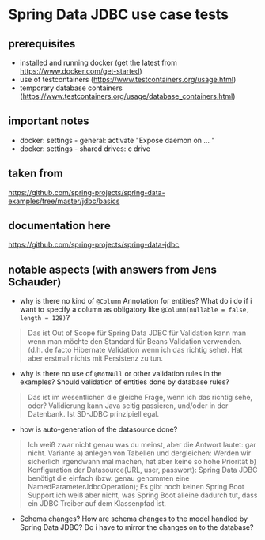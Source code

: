 # Spring Data JDBC use case tests

## prerequisites
* installed and running docker (get the latest from https://www.docker.com/get-started)
* use of testcontainers (https://www.testcontainers.org/usage.html)
* temporary database containers (https://www.testcontainers.org/usage/database_containers.html)

## important notes
* docker: settings - general: activate "Expose daemon on ... "
* docker: settings - shared drives:  c drive

## taken from
https://github.com/spring-projects/spring-data-examples/tree/master/jdbc/basics

## documentation here
https://github.com/spring-projects/spring-data-jdbc

## notable aspects (with answers from Jens Schauder)
* why is there no kind of `@Column` Annotation for entities? 
What do i do if i want to specify a column as obligatory like `@Column(nullable = false, length = 128)`?
> Das ist Out of Scope für Spring Data JDBC für Validation kann man wenn man möchte den Standard für Beans Validation verwenden. (d.h. de facto Hibernate Validation wenn ich das richtig sehe). Hat aber erstmal nichts mit Persistenz zu tun.

* why is there no use of `@NotNull` or other validation rules in the examples? Should validation of entities done by database rules?
> Das ist im wesentlichen die gleiche Frage, wenn ich das richtig sehe, oder? Validierung kann Java seitig passieren, und/oder in der Datenbank. Ist SD-JDBC prinzipiell egal.

* how is auto-generation of the datasource done?
> Ich weiß zwar nicht genau was du meinst, aber die Antwort lautet: gar nicht.
  Variante a) anlegen von Tabellen und dergleichen: Werden wir sicherlich irgendwann mal machen, hat aber keine so hohe Priorität
  b) Konfiguration der Datasource(URL, user, passwort): Spring Data JDBC benötigt die einfach (bzw. genau genommen eine NamedParameterJdbcOperation); Es gibt noch keinen Spring Boot Support ich weiß aber nicht, was Spring Boot alleine dadurch tut, dass ein JDBC Treiber auf dem Klassenpfad ist.

* Schema changes? How are schema changes to the model handled by Spring Data JDBC? Do i have to mirror the changes on to the database?
